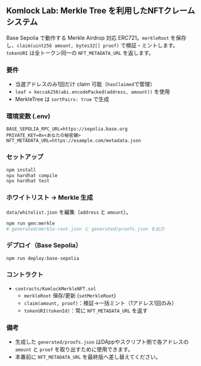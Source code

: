 ## Komlock Lab: Merkle Tree を利用したNFTクレームシステム

Base Sepolia で動作する Merkle Airdrop 対応 ERC721。`merkleRoot` を保存し、`claim(uint256 amount, bytes32[] proof)` で検証・ミントします。`tokenURI` は全トークン同一の `NFT_METADATA_URL` を返します。

### 要件
- 当選アドレスのみ1回だけ claim 可能（`hasClaimed`で管理）
- `leaf = keccak256(abi.encodePacked(address, amount))` を使用
- MerkleTree は `sortPairs: true` で生成

### 環境変数 (.env)
```
BASE_SEPOLIA_RPC_URL=https://sepolia.base.org
PRIVATE_KEY=0x<あなたの秘密鍵>
NFT_METADATA_URL=https://example.com/metadata.json
```

### セットアップ
```bash
npm install
npx hardhat compile
npx hardhat test
```

### ホワイトリスト → Merkle 生成
`data/whitelist.json` を編集（`address` と `amount`）。
```bash
npm run gen:merkle
# generated/merkle-root.json と generated/proofs.json を出力
```

### デプロイ（Base Sepolia）
```bash
npm run deploy:base-sepolia
```

### コントラクト
- `contracts/KomlockMerkleNFT.sol`
  - `merkleRoot` 保存/更新 (`setMerkleRoot`)
  - `claim(amount, proof)`：検証→一括ミント（1アドレス1回のみ）
  - `tokenURI(tokenId)`：常に `NFT_METADATA_URL` を返す

### 備考
- 生成した `generated/proofs.json` はDAppやスクリプト側で各アドレスの `amount` と `proof` を取り出すために使用できます。
- 本番前に `NFT_METADATA_URL` を最終版へ差し替えてください。


